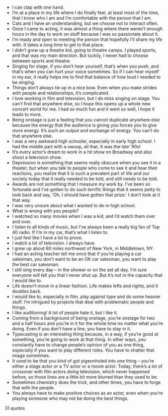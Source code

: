  - I can clap with one hand.
 - I’m at a place in my life where I do finally feel, at least most of the time, that I know who I am and I’m comfortable with the person that I am.
 - Cats and I have an understanding, but we choose not to interact often.
 - Once I came to acting, it was almost a thing where there weren’t enough hours in the day to work on stuff because I was so passionate about it.
 - I’m ready and open to meeting the person that hopefully I’ll share my life with. It takes a long time to get to that place.
 - I didn’t grow up a theatre kid, going to theatre camps. I played sports, and that was my main direction. But luckily, I never had to choose between sports and theatre.
 - Singing for stage, if you don’t hear yourself, that’s when you push, and that’s when you can hurt your voice sometimes. So if I can hear myself in my ear, it really helps me to find that balance of how loud I needed to be singing.
 - Things don’t always tie up in a nice bow. Even when you make strides with people and relationships, it’s complicated.
 - I love working in film and television, but I do miss singing on stage. You can’t find that anywhere else, so I hope this opens up a whole new concert world for me. I had so much fun and it went so well, I hope it leads to more.
 - Being onstage is just a feeling that you cannot duplicate anywhere else because the energy that the audience is giving you forces you to give more energy. It’s such an output and exchange of energy. You can’t do that anywhere else.
 - I was a very awkward high schooler, especially in early high school. I had the middle part with a swoop, all that. It was the late ’90s!
 - It’s every actor’s dream to work in a hit show on Broadway and also shoot a television show.
 - Depression is something that seems really obscure when you see it in a theater, but when you talk to people who come to see it and hear their reactions, you realize that it is such a prevalent part of life and our society today that it really needed to be told, and still needs to be told.
 - Awards are not something that I measure my work by. I’ve been so fortunate and I’ve gotten to do such terrific things that it seems petty to look back and say, ‘Oh, I should have gotten that prize.’ I don’t look at it that way.
 - I was very unsure about what I wanted to do in high school.
 - What is wrong with you people?
 - I watched so many movies when I was a kid, and I’d watch them over and over.
 - I listen to all kinds of music, but I’ve always been a really big fan of Top 40 radio. If I’m in my car, that’s what I listen to.
 - I just feel like I have a lot to prove.
 - I watch a lot of television. I always have.
 - I grew up about 60 miles northwest of New York, in Middletown, NY.
 - I had an acting teacher tell me once that if you’re playing a car salesman, you don’t want to be an OK car salesman, you want to play the best car salesman.
 - I still sing every day – in the shower or on the set all day. I’m sure everyone will tell you that I never shut up. But it’s not in the capacity that I would like to.
 - Life doesn’t move in a linear fashion. Life makes lefts and rights, and it doubles back.
 - I would like to, especially in film, play against type and do some heavier stuff. I’m intrigued by projects that deal with problematic people and things.
 - I like auditioning! A lot of people hate it, but I like it.
 - Coming from a background of being onstage, you’re onstage for two and a half hours and you’re in it for the whole time no matter what you’re doing. Even if you don’t have a line, you have to stay in it.
 - Typecasting is an interesting thing because, in a way, if you’re good at something, you’re going to work at that thing. In other ways, you constantly have to change people’s opinion of you as one thing, especially if you want to play different roles. You have to shatter that image sometimes.
 - It used to be that you kind of got pigeonholed into one thing – you’re either a stage actor or a TV actor or a movie actor. Today, there’s a lot of crossover with film actors doing television, which never happened before, so those lines are a little bit more blurred than they used to be.
 - Sometimes chemistry does the trick, and other times, you have to forge that with the people.
 - You always have to make positive choices as an actor, even when you’re playing someone who may not be doing the best things.

31 quotes